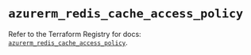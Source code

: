 # `azurerm_redis_cache_access_policy`

Refer to the Terraform Registry for docs: [`azurerm_redis_cache_access_policy`](https://registry.terraform.io/providers/hashicorp/azurerm/3.98.0/docs/resources/redis_cache_access_policy).
